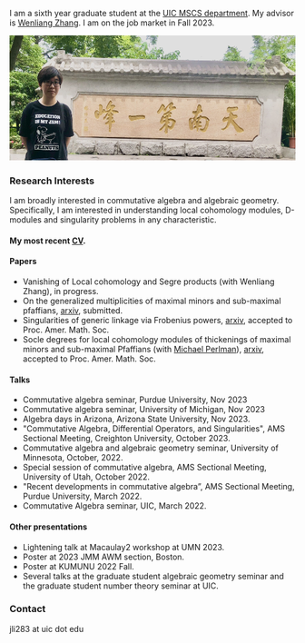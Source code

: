 I am a sixth year graduate student at the [UIC MSCS department](https://mscs.uic.edu/). My advisor is [Wenliang Zhang](https://wlzhang.people.uic.edu/). I am on the job market in Fall 2023.

<img src="image0.jpeg" width="542" height="220" />

### Research Interests
I am broadly interested in commutative algebra and algebraic geometry. Specifically, I am interested in understanding local cohomology modules, D-modules and singularity problems in any characteristic. 

#### My most recent [CV](cv.pdf).

#### Papers
  - Vanishing of Local cohomology and Segre products (with Wenliang Zhang), in progress.
  - On the generalized multiplicities of maximal minors and sub-maximal pfaffians, [arxiv](https://arxiv.org/abs/2205.09657), submitted.
  - Singularities of generic linkage via Frobenius powers, [arxiv](https://arxiv.org/abs/2207.06380), accepted to Proc. Amer. Math. Soc.
  - Socle degrees for local cohomology modules of thickenings of maximal minors and sub-maximal Pfaffians (with [Michael Perlman](https://sites.google.com/view/michaelperlman/home?authuser=0)), [arxiv](https://arxiv.org/abs/2212.06899), accepted to Proc. Amer. Math. Soc.
      
#### Talks
  - Commutative algebra seminar, Purdue University, Nov 2023
  - Commutative algebra seminar, University of Michigan, Nov 2023
  - Algebra days in Arizona, Arizona State University, Nov 2023.
  - "Commutative Algebra, Differential Operators, and Singularities", AMS Sectional Meeting, Creighton University, October 2023.
  - Commutative algebra and algebraic geometry seminar, University of Minnesota, October, 2022.
  - Special session of commutative algebra, AMS Sectional Meeting, University of Utah, October 2022.
  - "Recent developments in commutative algebra”, AMS Sectional Meeting, Purdue University, March 2022.
  - Commutative Algebra seminar, UIC, March 2022.

#### Other presentations
- Lightening talk at Macaulay2 workshop at UMN 2023.
- Poster at 2023 JMM AWM section, Boston.
- Poster at KUMUNU 2022 Fall.
- Several talks at the graduate student algebraic geometry seminar and the graduate student number theory seminar at UIC.
  
  
### Contact
jli283 at uic dot edu
